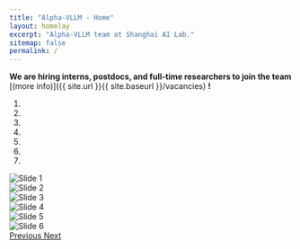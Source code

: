 ```yaml
---
title: "Alpha-VLLM - Home"
layout: homelay
excerpt: "Alpha-VLLM team at Shanghai AI Lab."
sitemap: false
permalink: /
---
```


 **We are hiring interns, postdocs, and full-time researchers to join the team** [(more info)]({{ site.url }}{{ site.baseurl }}/vacancies) **!**

<div markdown="0" id="carousel" class="carousel slide" data-ride="carousel" data-interval="4000" data-pause="hover" >
    <!-- Menu -->
    <ol class="carousel-indicators">
        <li data-target="#carousel" data-slide-to="0" class="active"></li>
        <li data-target="#carousel" data-slide-to="1"></li>
        <li data-target="#carousel" data-slide-to="2"></li>
        <li data-target="#carousel" data-slide-to="3"></li>
        <li data-target="#carousel" data-slide-to="4"></li>
        <li data-target="#carousel" data-slide-to="5"></li>
        <li data-target="#carousel" data-slide-to="6"></li>
    </ol>
    <div class="carousel-inner" markdown="0">
        <div class="item active">
            <img src="{{ site.url }}{{ site.baseurl }}/images/slide/x-accessory.png" alt="Slide 1" />
        </div>
        <div class="item">
            <img src="{{ site.url }}{{ site.baseurl }}/images/slide/x-accessory.png" alt="Slide 2" />
        </div>
        <div class="item">
            <img src="{{ site.url }}{{ site.baseurl }}/images/slide/x-accessory.png" alt="Slide 3" />
        </div>
        <div class="item">
            <img src="{{ site.url }}{{ site.baseurl }}/images/slide/x-accessory.png" alt="Slide 4" />
        </div>
        <div class="item">
            <img src="{{ site.url }}{{ site.baseurl }}/images/slide/x-accessory.png" alt="Slide 5" />
        </div>
    <div class="item">
            <img src="{{ site.url }}{{ site.baseurl }}/images/slide/x-accessory.png" alt="Slide 6" />
        </div>
    </div>
  <a class="left carousel-control" href="#carousel" role="button" data-slide="prev">
    <span class="glyphicon glyphicon-chevron-left" aria-hidden="true">
    <span class="sr-only">Previous
  </a>
  <a class="right carousel-control" href="#carousel" role="button" data-slide="next">
    <span class="glyphicon glyphicon-chevron-right" aria-hidden="true">
    <span class="sr-only">Next
  </a>



